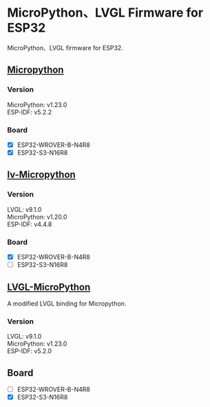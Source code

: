 # MicroPython、LVGL Firmware for ESP32
MicroPython、LVGL firmware for ESP32.

## [Micropython](https://github.com/micropython/micropython)
### Version
MicroPython:           v1.23.0  
ESP-IDF:               v5.2.2
### Board
* [x] ESP32-WROVER-B-N4R8  
* [x] ESP32-S3-N16R8

## [lv-Micropython](https://github.com/lvgl/lv_micropython)
### Version
LVGL:                  v9.1.0  
MicroPython:           v1.20.0  
ESP-IDF:               v4.4.8
### Board
* [x] ESP32-WROVER-B-N4R8  
* [ ] ESP32-S3-N16R8

## [LVGL-MicroPython](https://github.com/kdschlosser/lvgl_micropython)
A modified LVGL binding for Micropython. 
### Version
LVGL:                  v9.1.0  
MicroPython:           v1.23.0  
ESP-IDF:               v5.2.0
## Board
* [ ] ESP32-WROVER-B-N4R8  
* [x] ESP32-S3-N16R8